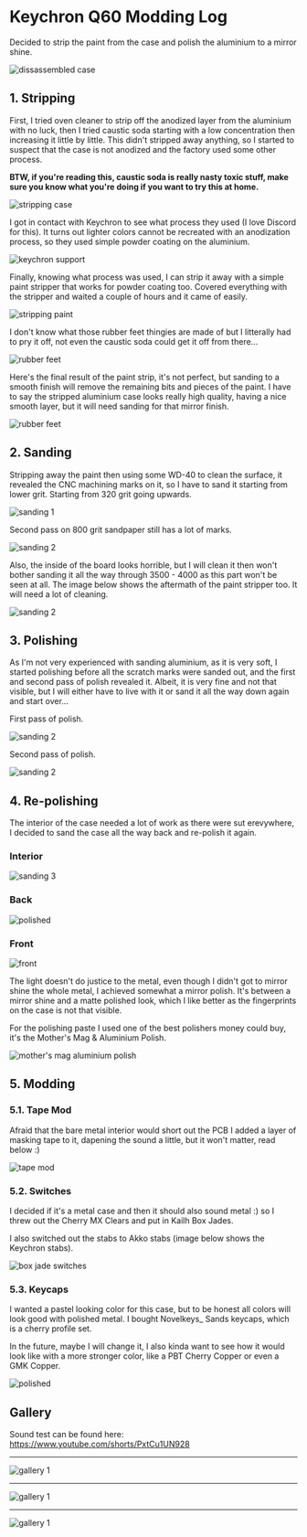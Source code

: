 # Keychron Q60 Modding Log

Decided to strip the paint from the case and polish the aluminium to a mirror shine.

![dissassembled case](./images/001.jpeg)


## 1. Stripping

First, I tried oven cleaner to strip off the anodized layer from the aluminium with no luck, then I tried caustic soda starting with a low concentration then increasing it little by little. This didn't stripped away anything, so I started to suspect that the case is not anodized and the factory used some other process.

**BTW, if you're reading this, caustic soda is really nasty toxic stuff, make sure you know what you're doing if you want to try this at home.**

![stripping case](./images/002.jpeg)


I got in contact with Keychron to see what process they used (I love Discord for this). It turns out lighter colors cannot be recreated with an anodization process, so they used simple powder coating on the aluminium.

![keychron support](./images/003.jpeg)

Finally, knowing what process was used, I can strip it away with a simple paint stripper that works for powder coating too. Covered everything with the stripper and waited a couple of hours and it came of easily.

![stripping paint](./images/004.jpeg)

I don't know what those rubber feet thingies are made of but I litterally had to pry it off, not even the caustic soda could get it off from there...

![rubber feet](./images/005.jpeg)

Here's the final result of the paint strip, it's not perfect, but sanding to a smooth finish will remove the remaining bits and pieces of the paint. I have to say the stripped aluminium case looks really high quality, having a nice smooth layer, but it will need sanding for that mirror finish.

![rubber feet](./images/006.jpeg)

## 2. Sanding

Stripping away the paint then using some WD-40 to clean the surface, it revealed the CNC machining marks on it, so I have to sand it starting from lower grit. Starting from 320 grit going upwards.

![sanding 1](./images/007.jpeg)

Second pass on 800 grit sandpaper still has a lot of marks.


![sanding 2](./images/008.jpeg)

Also, the inside of the board looks horrible, but I will clean it then won't bother sanding it all the way through 3500 - 4000 as this part won't be seen at all. The image below shows the aftermath of the paint stripper too. It will need a lot of cleaning.

![sanding 2](./images/011.jpeg)


## 3. Polishing

As I'm not very experienced with sanding aluminium, as it is very soft, I started polishing before all the scratch marks were sanded out, and the first and second pass of polish revealed it. Albeit, it is very fine and not that visible, but I will either have to live with it or sand it all the way down again and start over...

First pass of polish.

![sanding 2](./images/009-1.jpeg)


Second pass of polish.

![sanding 2](./images/010-2.jpeg)

## 4. Re-polishing

The interior of the case needed a lot of work as there were sut erevywhere, I decided to sand the case all the way back and re-polish it again.


### Interior
![sanding 3](./images/012.jpeg)

### Back
![polished](./images/014.jpeg)

### Front
![front](./images/016.jpeg)

The light doesn't do justice to the metal, even though I didn't got to mirror shine the whole metal, I achieved somewhat a mirror polish. It's between a mirror shine and a matte polished look, which I like better as the fingerprints on the case is not that visible.

For the polishing paste I used one of the best polishers money could buy, it's the Mother's Mag & Aluminium Polish.

![mother's mag aluminium polish](./images/mothers-mag.jpeg)


## 5. Modding

### 5.1. Tape Mod

Afraid that the bare metal interior would short out the PCB I added a layer of masking tape to it, dapening the sound a little, but it won't matter, read below :)

![tape mod](./images/013.jpeg)

### 5.2. Switches

I decided if it's a metal case and then it should also sound metal :) so I threw out the Cherry MX Clears and put in Kailh Box Jades.

I also switched out the stabs to Akko stabs (image below shows the Keychron stabs).

![box jade switches](./images/017.jpeg)

### 5.3. Keycaps

I wanted a pastel looking color for this case, but to be honest all colors will look good with polished metal. I bought Novelkeys_ Sands keycaps, which is a cherry profile set.

In the future, maybe I will change it, I also kinda want to see how it would look like with a more stronger color, like a PBT Cherry Copper or even a GMK Copper.


![polished](./images/018.jpeg)

## Gallery

Sound test can be found here: https://www.youtube.com/shorts/PxtCu1UN928

-----

![gallery 1](./images/q60_1.jpg)

-----

![gallery 1](./images/q60_2.jpg)

-----

![gallery 1](./images/q60_3.jpg)












